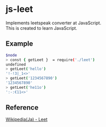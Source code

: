 # js-leet
Implements leetspeak converter at JavaScript. <br>
This is created to learn JavaScript.

## Example

```bash
$node
> const { getLeet }  = require('./leet')
undefined
> getLeet('hello')
'!-!3|_1<>'
> getLeet('1234567890')
'1234567890'
> getLeet('he11o')
':-:€11<>'
```



## Reference

[Wikipedia(Ja) - Leet](https://ja.wikipedia.org/wiki/Leet)

